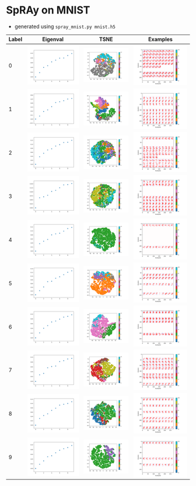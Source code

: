 # SpRAy on MNIST

- generated using `spray_mnist.py mnist.h5`

| Label | Eigenval                            | TSNE                        | Examples                            |
| ----- | ----------------------------------- | --------------------------- | ----------------------------------- |
| 0     | ![Eigenval 0](plot/eigenval.00.png) | ![TSNE 0](plot/tsne.00.png) | ![Examples 0](plot/examples.00.png) |
| 1     | ![Eigenval 1](plot/eigenval.01.png) | ![TSNE 1](plot/tsne.01.png) | ![Examples 1](plot/examples.01.png) |
| 2     | ![Eigenval 2](plot/eigenval.02.png) | ![TSNE 2](plot/tsne.02.png) | ![Examples 2](plot/examples.02.png) |
| 3     | ![Eigenval 3](plot/eigenval.03.png) | ![TSNE 3](plot/tsne.03.png) | ![Examples 3](plot/examples.03.png) |
| 4     | ![Eigenval 4](plot/eigenval.04.png) | ![TSNE 4](plot/tsne.04.png) | ![Examples 4](plot/examples.04.png) |
| 5     | ![Eigenval 5](plot/eigenval.05.png) | ![TSNE 5](plot/tsne.05.png) | ![Examples 5](plot/examples.05.png) |
| 6     | ![Eigenval 6](plot/eigenval.06.png) | ![TSNE 6](plot/tsne.06.png) | ![Examples 6](plot/examples.06.png) |
| 7     | ![Eigenval 7](plot/eigenval.07.png) | ![TSNE 7](plot/tsne.07.png) | ![Examples 7](plot/examples.07.png) |
| 8     | ![Eigenval 8](plot/eigenval.08.png) | ![TSNE 8](plot/tsne.08.png) | ![Examples 8](plot/examples.08.png) |
| 9     | ![Eigenval 9](plot/eigenval.09.png) | ![TSNE 9](plot/tsne.09.png) | ![Examples 9](plot/examples.09.png) |


